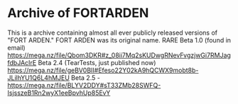 # Archive of FORTARDEN
This is a archive containing almost all ever publicly released versions of "FORT ARDEN." FORT ARDEN was its original name.
RARE Beta 1.0 (found in email) https://mega.nz/file/Qbom3DKR#z_08ii7Mq2sKUDwgRNevFvgzjwGi7RMJagfdbJAcIrE
Beta 2.4 (TearTests, just published now) https://mega.nz/file/geBV0BII#Efeso22Y02kA9hQCWX9mobt8b-JLilhYU1Q6L4hMJEU
Beta 2.5 - https://mega.nz/file/BLYV2DDY#sT33ZMb28SWFQ-IsjsszeB1Rn2wyX1eeBpvhUp85EvY
